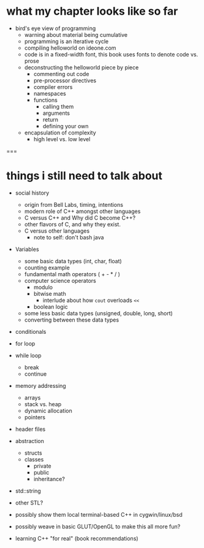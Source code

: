 # what my chapter looks like so far

+ bird's eye view of programming
	+ warning about material being cumulative
	+ programming is an iterative cycle
	+ compiling helloworld on ideone.com
	+ code is in a fixed-width font, this book uses fonts to denote code vs. prose
	+ deconstructing the helloworld piece by piece
		+ commenting out code
		+ pre-processor directives
		+ compiler errors
		+ namespaces
		+ functions
			+ calling them
			+ arguments
			+ return
			+ defining your own
	+ encapsulation of complexity
		+ high level vs. low level
		
		
===
	
# things i still need to talk about

+ social history
	+ origin from Bell Labs, timing, intentions
	+ modern role of C++ amongst other languages
	+ C versus C++ and Why did C become C++?
	+ other flavors of C, and why they exist.
	+ C versus other languages
		+ note to self: don't bash java
		
+ Variables
	+ some basic data types (int, char, float)
	+ counting example
	+ fundamental math operators ( + - * / )
	+ computer science operators
		+  modulo
		+ bitwise math
			+ interlude about how `cout` overloads `<<`
		+ boolean logic
	+ some less basic data types (unsigned, double, long, short)
	+ converting between these data types
	
+ conditionals
+ for loop
+ while loop
	+ break
	+ continue
+ memory addressing
	+ arrays
	+ stack vs. heap
	+ dynamic allocation
	+ pointers
+ header files
+ abstraction
	+ structs
	+ classes
		+ private
		+ public
		+ inheritance?
+ std::string
+ other STL?
+ possibly show them local terminal-based C++ in cygwin/linux/bsd
+ possibly weave in basic GLUT/OpenGL to make this all more fun?

+ learning C++ "for real" (book recommendations)

